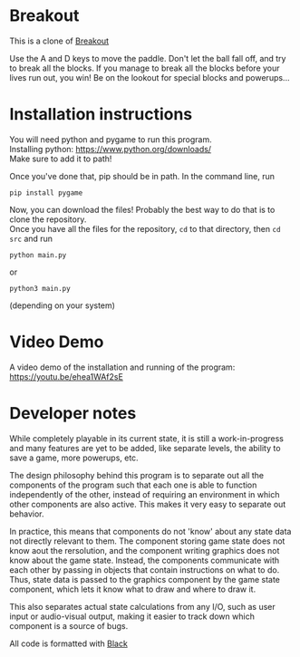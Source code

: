 # Breakout

This is a clone of [Breakout](https://en.wikipedia.org/wiki/Breakout_(video_game))

Use the A and D keys to move the paddle. Don't let the ball fall off, and try to break all the blocks. If you manage to break all the blocks before your lives run out, you win! Be on the lookout for special blocks and powerups...

# Installation instructions
You will need python and pygame to run this program.  
Installing python: https://www.python.org/downloads/  
Make sure to add it to path!  

Once you've done that, pip should be in path. In the command line, run  
```
pip install pygame
```

Now, you can download the files! Probably the best way to do that is to clone the repository.   
Once you have all the files for the repository, `cd` to that directory, then `cd src` and run  

```
python main.py
```
or
```
python3 main.py
```
(depending on your system)

# Video Demo
A video demo of the installation and running of the program:  
https://youtu.be/ehea1WAf2sE

# Developer notes

While completely playable in its current state, it is still a work-in-progress and many features are yet to be added, like separate levels, the ability to save a game, more powerups, etc. 

The design philosophy behind this program is to separate out all the components of the program such that each one is able to function independently of the other, instead of requiring an environment in which other components are also active. This makes it very easy to separate out behavior. 

In practice, this means that components do not 'know' about any state data not directly relevant to them. The component storing game state does not know aout the rersolution, and the component writing graphics does not know about the game state. Instead, the components communicate with each other by passing in objects that contain instructions on what to do. Thus, state data is passed to the graphics component by the game state component, which lets it know what to draw and where to draw it.

This also separates actual state calculations from any I/O, such as user input or audio-visual output, making it easier to track down which component is a source of bugs.

All code is formatted with [Black](https://pypi.org/project/black/)